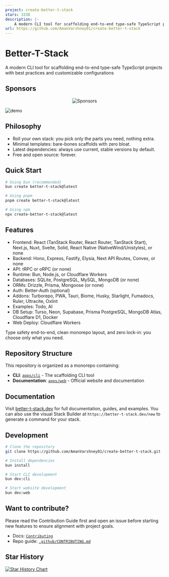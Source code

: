 ```yaml
---
project: create-better-t-stack
stars: 3338
description: |-
    A modern CLI tool for scaffolding end-to-end type-safe TypeScript projects with best practices and customizable configurations
url: https://github.com/AmanVarshney01/create-better-t-stack
---
```


# Better-T-Stack

A modern CLI tool for scaffolding end-to-end type-safe TypeScript projects with best practices and customizable configurations

## Sponsors

<p align="center">
<img src="https://sponsors.amanv.dev/sponsors.png" alt="Sponsors">
</p>

![demo](https://cdn.jsdelivr.net/gh/amanvarshney01/create-better-t-stack/demo.gif)

## Philosophy

- Roll your own stack: you pick only the parts you need, nothing extra.
- Minimal templates: bare-bones scaffolds with zero bloat.
- Latest dependencies: always use current, stable versions by default.
- Free and open source: forever.

## Quick Start

```bash
# Using bun (recommended)
bun create better-t-stack@latest

# Using pnpm
pnpm create better-t-stack@latest

# Using npm
npx create-better-t-stack@latest
```

## Features

- Frontend: React (TanStack Router, React Router, TanStack Start), Next.js, Nuxt, Svelte, Solid, React Native (NativeWind/Unistyles), or none
- Backend: Hono, Express, Fastify, Elysia, Next API Routes, Convex, or none
- API: tRPC or oRPC (or none)
- Runtime: Bun, Node.js, or Cloudflare Workers
- Databases: SQLite, PostgreSQL, MySQL, MongoDB (or none)
- ORMs: Drizzle, Prisma, Mongoose (or none)
- Auth: Better-Auth (optional)
- Addons: Turborepo, PWA, Tauri, Biome, Husky, Starlight, Fumadocs, Ruler, Ultracite, Oxlint
- Examples: Todo, AI
- DB Setup: Turso, Neon, Supabase, Prisma PostgreSQL, MongoDB Atlas, Cloudflare D1, Docker
- Web Deploy: Cloudflare Workers

Type safety end-to-end, clean monorepo layout, and zero lock-in: you choose only what you need.

## Repository Structure

This repository is organized as a monorepo containing:

- **CLI**: [`apps/cli`](apps/cli) - The scaffolding CLI tool
- **Documentation**: [`apps/web`](apps/web) - Official website and documentation

## Documentation

Visit [better-t-stack.dev](https://better-t-stack.dev) for full documentation, guides, and examples. You can also use the visual Stack Builder at `https://better-t-stack.dev/new` to generate a command for your stack.

## Development

```bash
# Clone the repository
git clone https://github.com/AmanVarshney01/create-better-t-stack.git

# Install dependencies
bun install

# Start CLI development
bun dev:cli

# Start website development
bun dev:web
```

## Want to contribute?

Please read the Contribution Guide first and open an issue before starting new features to ensure alignment with project goals.

- Docs: [`Contributing`](/apps/web/content/docs/contributing.mdx)
- Repo guide: [`.github/CONTRIBUTING.md`](.github/CONTRIBUTING.md)

## Star History

<a href="https://www.star-history.com/#AmanVarshney01/create-better-t-stack&Date">
 <picture>
   <source media="(prefers-color-scheme: dark)" srcset="https://api.star-history.com/svg?repos=AmanVarshney01/create-better-t-stack&type=Date&theme=dark" />
   <source media="(prefers-color-scheme: light)" srcset="https://api.star-history.com/svg?repos=AmanVarshney01/create-better-t-stack&type=Date" />
   <img alt="Star History Chart" src="https://api.star-history.com/svg?repos=AmanVarshney01/create-better-t-stack&type=Date" />
 </picture>
</a>

